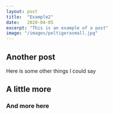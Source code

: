 ```yaml
---
layout: post
title:  "Example2"
date:   2020-04-05
excerpt: "This is an example of a post"
image: "/images/peltigerasmall.jpg"
---
```


## Another post
Here is some other things I could say
## A little more
### And more here
